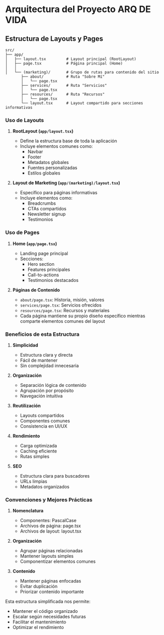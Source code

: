 # Arquitectura del Proyecto ARQ DE VIDA

## Estructura de Layouts y Pages

```
src/
├── app/                    
│   ├── layout.tsx         # Layout principal (RootLayout)
│   ├── page.tsx           # Página principal (Home)
│   │
│   └── (marketing)/       # Grupo de rutas para contenido del sitio
       ├── about/          # Ruta "Sobre Mí"
       │   └── page.tsx
       ├── services/       # Ruta "Servicios"
       │   └── page.tsx
       ├── resources/      # Ruta "Recursos"
       │   └── page.tsx
       └── layout.tsx      # Layout compartido para secciones informativas
```

### Uso de Layouts

1. **RootLayout (`app/layout.tsx`)**
   - Define la estructura base de toda la aplicación
   - Incluye elementos comunes como:
     - Navbar
     - Footer
     - Metadatos globales
     - Fuentes personalizadas
     - Estilos globales

2. **Layout de Marketing (`app/(marketing)/layout.tsx`)**
   - Específico para páginas informativas
   - Incluye elementos como:
     - Breadcrumbs
     - CTAs compartidos
     - Newsletter signup
     - Testimonios

### Uso de Pages

1. **Home (`app/page.tsx`)**
   - Landing page principal
   - Secciones:
     - Hero section
     - Features principales
     - Call-to-actions
     - Testimonios destacados

2. **Páginas de Contenido**
   - `about/page.tsx`: Historia, misión, valores
   - `services/page.tsx`: Servicios ofrecidos
   - `resources/page.tsx`: Recursos y materiales
   - Cada página mantiene su propio diseño específico mientras comparte elementos comunes del layout

### Beneficios de esta Estructura

1. **Simplicidad**
   - Estructura clara y directa
   - Fácil de mantener
   - Sin complejidad innecesaria

2. **Organización**
   - Separación lógica de contenido
   - Agrupación por propósito
   - Navegación intuitiva

3. **Reutilización**
   - Layouts compartidos
   - Componentes comunes
   - Consistencia en UI/UX

4. **Rendimiento**
   - Carga optimizada
   - Caching eficiente
   - Rutas simples

5. **SEO**
   - Estructura clara para buscadores
   - URLs limpias
   - Metadatos organizados

### Convenciones y Mejores Prácticas

1. **Nomenclatura**
   - Componentes: PascalCase
   - Archivos de página: page.tsx
   - Archivos de layout: layout.tsx

2. **Organización**
   - Agrupar páginas relacionadas
   - Mantener layouts simples
   - Componentizar elementos comunes

3. **Contenido**
   - Mantener páginas enfocadas
   - Evitar duplicación
   - Priorizar contenido importante

Esta estructura simplificada nos permite:
- Mantener el código organizado
- Escalar según necesidades futuras
- Facilitar el mantenimiento
- Optimizar el rendimiento